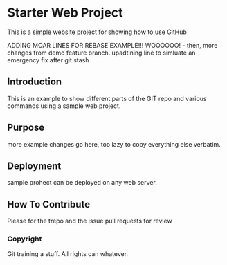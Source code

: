 # Starter Web Project

This is a simple website project for showing how to use GitHub

ADDING MOAR LINES FOR REBASE EXAMPLE!!! WOOOOOO! - then,
more changes from demo feature branch. upadtining line to simluate an emergency fix after git stash

## Introduction

This is an example to show different parts of the GIT repo and various commands using a sample web project.

## Purpose

more example changes go here, too lazy to copy everything else verbatim.

## Deployment

sample prohect can be deployed on any web server.

## How To Contribute

Please for the trepo and the issue pull requests for review

### Copyright

Git training a stuff. All rights can whatever.